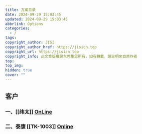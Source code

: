 ```yaml
---
title: 方案目录
date: 2024-09-29 15:03:45
updated: 2024-09-29 15:03:45
abbrlink: Options
categories:
  - /
tags: 
copyright_author: JISI
copyright_author_href: https://jisicn.top
copyright_url: https://jisicn.top
copyright_info: 此文章版權歸东莞集思所有，如有轉載，請註明來自原作者
top: 
top_img: 
hidden: true
cover: ""
---
```

## 客户
### 一、[[纬太]]  [OnLine](https://www.jisicn.top/skkbor)
### 二、泰康 [[TK-1003]] [Online](https://www.jisicn.top/TK-1003)